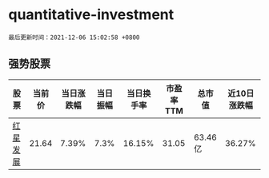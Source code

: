 # quantitative-investment

`最后更新时间：2021-12-06 15:02:58 +0800`

## 强势股票

|股票|当前价|当日涨跌幅|当日振幅|当日换手率|市盈率TTM|总市值|近10日涨跌幅|
|----|----|----|----|----|----|----|----|
|[红星发展](https://xueqiu.com/S/SH600367)|21.64|7.39%|7.3%|16.15%|31.05|63.46亿|36.27%|
